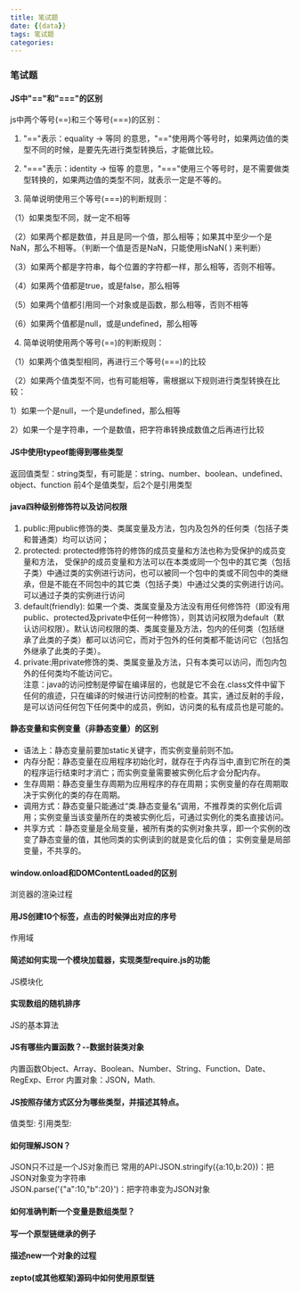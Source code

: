 ```yaml
---
title: 笔试题
date: {{data}}
tags: 笔试题
categories:
---
```


### 笔试题
#### JS中"=="和"==="的区别
js中两个等号(==)和三个等号(===)的区别：

1. "=="表示：equality -> 等同  的意思，"=="使用两个等号时，如果两边值的类型不同的时候，是要先先进行类型转换后，才能做比较。

2. "==="表示：identity -> 恒等 的意思，"==="使用三个等号时，是不需要做类型转换的，如果两边值的类型不同，就表示一定是不等的。

3. 简单说明使用三个等号(===)的判断规则：

（1）如果类型不同，就一定不相等

（2）如果两个都是数值，并且是同一个值，那么相等；如果其中至少一个是NaN，那么不相等。（判断一个值是否是NaN，只能使用isNaN( ) 来判断）

（3）如果两个都是字符串，每个位置的字符都一样，那么相等，否则不相等。

（4）如果两个值都是true，或是false，那么相等

（5）如果两个值都引用同一个对象或是函数，那么相等，否则不相等

（6）如果两个值都是null，或是undefined，那么相等

4. 简单说明使用两个等号(==)的判断规则：

（1）如果两个值类型相同，再进行三个等号(===)的比较

（2）如果两个值类型不同，也有可能相等，需根据以下规则进行类型转换在比较：

1）如果一个是null，一个是undefined，那么相等

2）如果一个是字符串，一个是数值，把字符串转换成数值之后再进行比较

#### JS中使用typeof能得到哪些类型
返回值类型：string类型，有可能是：string、number、boolean、undefined、object、function
前4个是值类型，后2个是引用类型


#### java四种级别修饰符以及访问权限
1. public:用public修饰的类、类属变量及方法，包内及包外的任何类（包括子类和普通类）均可以访问；
2. protected: protected修饰符的修饰的成员变量和方法也称为受保护的成员变量和方法， 受保护的成员变量和方法可以在本类或同一个包中的其它类（包括子类）中通过类的实例进行访问，也可以被同一个包中的类或不同包中的类继承，但是不能在不同包中的其它类（包括子类）中通过父类的实例进行访问。可以通过子类的实例进行访问
3. default(friendly):  如果一个类、类属变量及方法没有用任何修饰符（即没有用public、protected及private中任何一种修饰），则其访问权限为default（默认访问权限）。默认访问权限的类、类属变量及方法，包内的任何类（包括继承了此类的子类）都可以访问它，而对于包外的任何类都不能访问它（包括包外继承了此类的子类）。
4. private:用private修饰的类、类属变量及方法，只有本类可以访问，而包内包外的任何类均不能访问它。<br>
注意：java的访问控制是停留在编译层的，也就是它不会在.class文件中留下任何的痕迹，只在编译的时候进行访问控制的检查。其实，通过反射的手段，是可以访问任何包下任何类中的成员，例如，访问类的私有成员也是可能的。

#### 静态变量和实例变量（非静态变量）的区别
- 语法上：静态变量前要加static关键字，而实例变量前则不加。
- 内存分配：静态变量在应用程序初始化时，就存在于内存当中,直到它所在的类的程序运行结束时才消亡；而实例变量需要被实例化后才会分配内存。
- 生存周期：静态变量生存周期为应用程序的存在周期；实例变量的存在周期取决于实例化的类的存在周期。
- 调用方式：静态变量只能通过“类.静态变量名”调用，不推荐类的实例化后调用；实例变量当该变量所在的类被实例化后，可通过实例化的类名直接访问。
- 共享方式 ：静态变量是全局变量，被所有类的实例对象共享，即一个实例的改变了静态变量的值，其他同类的实例读到的就是变化后的值； 实例变量是局部变量，不共享的。

#### window.onload和DOMContentLoaded的区别
浏览器的渲染过程
#### 用JS创建10个<a>标签，点击的时候弹出对应的序号
作用域
#### 简述如何实现一个模块加载器，实现类型require.js的功能
JS模块化
#### 实现数组的随机排序
JS的基本算法
#### JS有哪些内置函数？--数据封装类对象
内置函数Object、Array、Boolean、Number、String、Function、Date、RegExp、Error
内置对象：JSON，Math.
#### JS按照存储方式区分为哪些类型，并描述其特点。
值类型:
引用类型:
#### 如何理解JSON？
JSON只不过是一个JS对象而已
常用的API:JSON.stringify({a:10,b:20})：把JSON对象变为字符串<br/>
JSON.parse('{"a":10,"b":20}')：把字符串变为JSON对象

#### 如何准确判断一个变量是数组类型？
#### 写一个原型链继承的例子
#### 描述new一个对象的过程
#### zepto(或其他框架)源码中如何使用原型链
